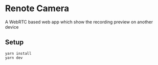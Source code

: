 # Renote Camera
A WebRTC based web app which show the recording preview on another device

## Setup
```
yarn install
yarn dev
```